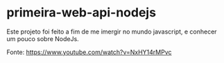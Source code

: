 # primeira-web-api-nodejs

Este projeto foi feito a fim de me imergir no mundo javascript, e conhecer um pouco sobre NodeJs.

Fonte:
https://www.youtube.com/watch?v=NxHY14rMPvc
